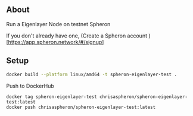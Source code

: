 ## About

Run a Eigenlayer Node on testnet Spheron

If you don't already have one, (Create a Spheron account )[https://app.spheron.network/#/signup]

## Setup

```bash
docker build --platform linux/amd64 -t spheron-eigenlayer-test .
```

Push to DockerHub
```
docker tag spheron-eigenlayer-test chrisaspheron/spheron-eigenlayer-test:latest
docker push chrisaspheron/spheron-eigenlayer-test:latest
```

